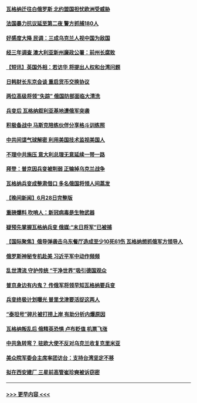 #### [瓦格纳迁往白俄罗斯 北约盟国担忧欧洲受威胁](../pages/prog202/a103740446.md?t=06300643) 
#### [法国暴力抗议延至第二夜 警方抓捕180人](../pages/prog202/a103740438.md?t=06300643) 
#### [好感度大降 民调：三成乌克兰人视中国为敌国](../pages/prog202/a103740390.md?t=06300643) 
#### [经三年调查 澳大利亚新州廉政公署：前州长腐败](../pages/prog202/a103740359.md?t=06300643) 
#### [【短讯】英国外相：若访华 将提出人权和台湾问题](../pages/prog202/a103740356.md?t=06300643) 
#### [日韩财长东京会谈 重启货币交换协议](../pages/prog202/a103740360.md?t=06300643) 
#### [两位高级将领“失踪” 俄国防部面临大清洗](../pages/prog202/a103740187.md?t=06300643) 
#### [兵变后 瓦格纳叙利亚基地遭俄军突袭](../pages/prog202/a103740175.md?t=06300643) 
#### [积极备战中 马斯克陪练伙伴分享格斗训练照](../pages/prog202/a103740183.md?t=06300643) 
#### [中共间谍气球解密 利用美国技术监视美国人](../pages/prog202/a103740195.md?t=06300643) 
#### [不理中共施压 意大利总理无意延续一带一路](../pages/prog202/a103740136.md?t=06300643) 
#### [拜登：普京因兵变被削弱 正输掉乌克兰战争](../pages/prog202/a103740109.md?t=06300643) 
#### [瓦格纳兵变成整肃借口 多名俄国将领人间蒸发](../pages/prog202/a103740099.md?t=06300643) 
#### [【晚间新闻】6月28日完整版](../pages/prog202/a103740022.md?t=06300643) 
#### [重磅爆料 吹哨人：新冠病毒是生物武器](../pages/prog202/a103740030.md?t=06300643) 
#### [疑预先掌握瓦格纳兵变 俄媒:“末日将军”已被捕](../pages/prog202/a103740035.md?t=06300643) 
#### [【国际聚焦】俄导弹袭击乌东餐厅造成至少10死61伤 瓦格纳想抓俄军方领导人](../pages/prog202/a103740027.md?t=06300643) 
#### [俄罗斯神秘专机赴美 习近平军中动作频频](../pages/prog202/a103740025.md?t=06300643) 
#### [乱世清流 守护传统 “干净世界”吸引德国观众](../pages/prog202/a103739887.md?t=06300643) 
#### [普京身边有内鬼？ 传俄军将领早知瓦格纳要兵变](../pages/prog202/a103739935.md?t=06300643) 
#### [兵变终极计划曝光 普里戈津要活捉这两人](../pages/prog202/a103739877.md?t=06300643) 
#### [“泰坦号”碎片被打捞上岸 有助分析内爆原因](../pages/prog202/a103739881.md?t=06300643) 
#### [瓦格纳叛乱后 俄精英恐惧 卢布贬值 机票飞涨](../pages/prog202/a103739855.md?t=06300643) 
#### [中共急转弯？ 驻欧大使不反对乌克兰收复克里米亚](../pages/prog202/a103739841.md?t=06300643) 
#### [美众院军委会主席率团访台：支持台湾坚定不移](../pages/prog202/a103739732.md?t=06300643) 
#### [拟在西安建厂 三星前高管崔珍奭被诉窃密](../pages/prog202/a103739731.md?t=06300643) 

----
#### [ >>> 更早内容 <<< ](../indexes/prog202-earlier.md)
